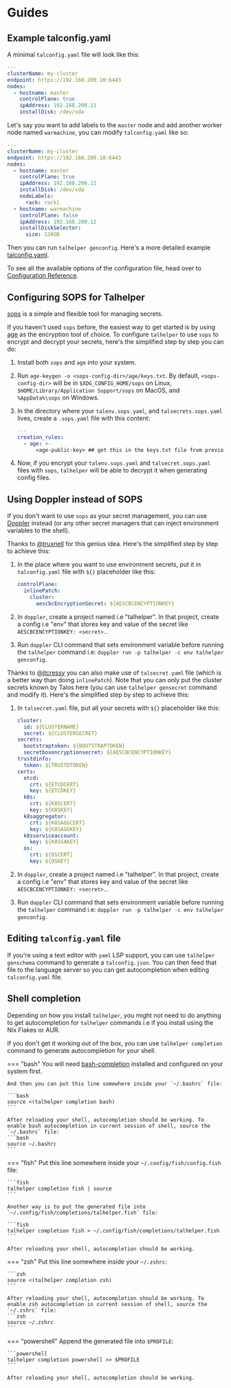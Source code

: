 # Guides

## Example talconfig.yaml

A minimal `talconfig.yaml` file will look like this:

```yaml
---
clusterName: my-cluster
endpoint: https://192.168.200.10:6443
nodes:
  - hostname: master
    controlPlane: true
    ipAddress: 192.168.200.11
    installDisk: /dev/sda
```

Let's say you want to add labels to the `master` node and add another worker node named `warmachine`, you can modify `talconfig.yaml` like so:

```{.yaml hl_lines="9-15"}
---
clusterName: my-cluster
endpoint: https://192.168.200.10:6443
nodes:
  - hostname: master
    controlPlane: true
    ipAddress: 192.168.200.11
    installDisk: /dev/sda
    nodeLabels:
      rack: rack1
  - hostname: warmachine
    controlPlane: false
    ipAddress: 192.168.200.12
    installDiskSelector:
      size: 128GB
```

Then you can run `talhelper genconfig`.
Here's a more detailed example [talconfig.yaml](https://github.com/budimanjojo/talhelper/blob/bf3c112f168be583cfc658a5425427974796b2af/example/talconfig.yaml).

To see all the available options of the configuration file, head over to [Configuration Reference](reference/configuration.md).

## Configuring SOPS for Talhelper

[sops](https://github.com/getsops/sops) is a simple and flexible tool for managing secrets.

If you haven't used `sops` before, the easiest way to get started is by using [age](https://github.com/FiloSottile/age) as the encryption tool of choice.
To configure `talhelper` to use `sops` to encrypt and decrypt your secrets, here's the simplified step by step you can do:

1. Install both `sops` and `age` into your system.
2. Run `age-keygen -o <sops-config-dir>/age/keys.txt`. By default, `<sops-config-dir>` will be in `$XDG_CONFIG_HOME/sops` on Linux, `$HOME/Library/Application Support/sops` on MacOS, and `%AppData%\sops` on Windows.
3. In the directory where your `talenv.sops.yaml`, and `talsecrets.sops.yaml` lives, create a `.sops.yaml` file with this content:

    ```yaml
    ---
    creation_rules:
      - age: >-
          <age-public-key> ## get this in the keys.txt file from previous step
    ```

4. Now, if you encrypt your `talenv.sops.yaml` and `talsecret.sops.yaml` files with `sops`, `talhelper` will be able to decrypt it when generating config files.

## Using Doppler instead of SOPS

If you don't want to use `sops` as your secret management, you can use [Doppler](https://www.doppler.com/) instead (or any other secret managers that can inject environment variables to the shell).

Thanks to [@truxnell](https://github.com/truxnell) for this genius idea.
Here's the simplified step by step to achieve this:

1. In the place where you want to use environment secrets, put it in `talconfig.yaml` file with `${}` placeholder like this:

    ```yaml
    controlPlane:
      inlinePatch:
        cluster:
          aescbcEncryptionSecret: ${AESCBCENCYPTIONKEY}
    ```

2. In `doppler`, create a project named i.e "talhelper". In that project, create a config i.e "env" that stores key and value of the secret like `AESCBCENCYPTIONKEY: <secret>.`.
3. Run `doppler` CLI command that sets environment variable before running the `talhelper` command i.e: `doppler run -p talhelper -c env talhelper genconfig`.

Thanks to [@jtcressy](https://github.com/jtcressy) you can also make use of `talsecret.yaml` file (which is a better way than doing `inlinePatch`).
Note that you can only put the cluster secrets known by Talos here (you can use `talhelper gensecret` command and modify it).
Here's the simplified step by step to achieve this:

1. In `talsecret.yaml` file, put all your secrets with `${}` placeholder like this:

    ```yaml
    cluster:
      id: ${CLUSTERNAME}
      secret: ${CLUSTERSECRET}
    secrets:
      bootstraptoken: ${BOOTSTRAPTOKEN}
      secretboxencryptionsecret: ${AESCBCENCYPTIONKEY}
    trustdinfo:
      token: ${TRUSTDTOKEN}
    certs:
      etcd:
        crt: ${ETCDCERT}
        key: ${ETCDKEY}
      k8s:
        crt: ${K8SCERT}
        key: ${K8SKEY}
      k8saggregator:
        crt: ${K8SAGGCERT}
        key: ${K8SAGGKEY}
      k8sserviceaccount:
        key: ${K8SSAKEY}
      os:
        crt: ${OSCERT}
        key: ${OSKEY}
    ```
2. In `doppler`, create a project named i.e "talhelper". In that project, create a config i.e "env" that stores key and value of the secret like `AESCBCENCYPTIONKEY: <secret>.`.
3. Run `doppler` CLI command that sets environment variable before running the `talhelper` command i.e: `doppler run -p talhelper -c env talhelper genconfig`.

## Editing `talconfig.yaml` file

If you're using a text editor with `yaml` LSP support, you can use `talhelper genschema` command to generate a `talconfig.json`.
You can then feed that file to the language server so you can get autocompletion when editing `talconfig.yaml` file.

## Shell completion

Depending on how you install `talhelper`, you might not need to do anything to get autocompletion for `talhelper` commands i.e if you install using the Nix Flakes or AUR.

If you don't get it working out of the box, you can use `talhelper completion` command to generate autocompletion for your shell.

=== "bash"
    You will need [bash-completion](https://github.com/scop/bash-completion) installed and configured on your system first.

    And then you can put this line somewhere inside your `~/.bashrc` file:

    ```bash
    source <(talhelper completion bash)
    ```

    After reloading your shell, autocompletion should be working. To enable bash autocompletion in current session of shell, source the `~/.bashrc` file:
    ```bash
    source ~/.bashrc
    ```

=== "fish"
    Put this line somewhere inside your `~/.config/fish/config.fish` file:

    ```fish
    talhelper completion fish | source
    ```

    Another way is to put the generated file into `~/.config/fish/completions/talhelper.fish` file:

    ```fish
    talhelper completion fish > ~/.config/fish/completions/talhelper.fish
    ```

    After reloading your shell, autocompletion should be working.

=== "zsh"
    Put this line somewhere inside your `~/.zshrc`:

    ```zsh
    source <(talhelper completion zsh)
    ```

    After reloading your shell, autocompletion should be working. To enable zsh autocompletion in current session of shell, source the `~/.zshrc` file:
    ```zsh
    source ~/.zshrc
    ```

=== "powershell"
    Append the generated file into `$PROFILE`:

    ```powershell
    talhelper completion powershell >> $PROFILE
    ```

    After reloading your shell, autocompletion should be working.
